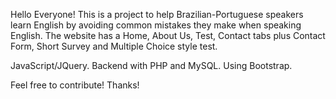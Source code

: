 Hello Everyone! This is a project to help Brazilian-Portuguese speakers learn English by avoiding common mistakes they make when speaking English.
The website has a Home, About Us, Test, Contact tabs plus Contact Form, Short Survey and Multiple Choice style test. 

JavaScript/JQuery. Backend with PHP and MySQL. Using Bootstrap.

Feel free to contribute!
Thanks!
